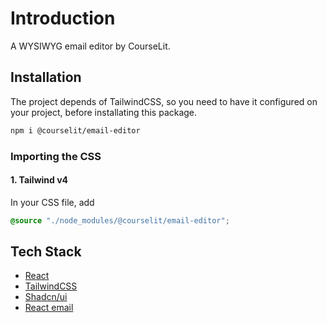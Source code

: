 # Introduction

A WYSIWYG email editor by CourseLit.

## Installation

The project depends of TailwindCSS, so you need to have it configured on your project, before installating this package.

```sh
npm i @courselit/email-editor
```

### Importing the CSS

#### 1. Tailwind v4

In your CSS file, add

```css
@source "./node_modules/@courselit/email-editor";
```

## Tech Stack

- [React](https://react.dev/)
- [TailwindCSS](https://tailwindcss.com/)
- [Shadcn/ui](https://ui.shadcn.com/)
- [React email](https://react.email/)

